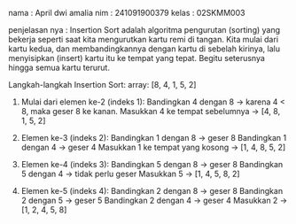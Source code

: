 nama : April dwi amalia 
nim : 241091900379
kelas : 02SKMM003

penjelasan nya :
Insertion Sort adalah algoritma pengurutan (sorting) yang bekerja seperti saat kita mengurutkan kartu remi di tangan. Kita mulai dari kartu kedua, dan membandingkannya dengan kartu di sebelah kirinya, lalu menyisipkan (insert) kartu itu ke tempat yang tepat. Begitu seterusnya hingga semua kartu terurut.

Langkah-langkah Insertion Sort:
array:
[8, 4, 1, 5, 2]
1. Mulai dari elemen ke-2 (indeks 1):
Bandingkan 4 dengan 8 → karena 4 < 8, maka geser 8 ke kanan.
Masukkan 4 ke tempat sebelumnya → [4, 8, 1, 5, 2]

3. Elemen ke-3 (indeks 2):
Bandingkan 1 dengan 8 → geser 8
Bandingkan 1 dengan 4 → geser 4
Masukkan 1 ke tempat yang kosong → [1, 4, 8, 5, 2]

3. Elemen ke-4 (indeks 3):
Bandingkan 5 dengan 8 → geser 8
Bandingkan 5 dengan 4 → tidak perlu geser
Masukkan 5 → [1, 4, 5, 8, 2]

4. Elemen ke-5 (indeks 4):
Bandingkan 2 dengan 8 → geser 8
Bandingkan 2 dengan 5 → geser 5
Bandingkan 2 dengan 4 → geser 4
Masukkan 2 → [1, 2, 4, 5, 8]
